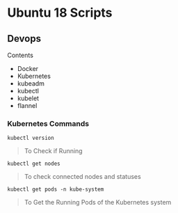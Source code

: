 # Ubuntu 18 Scripts


## Devops
Contents
- Docker
- Kubernetes
- kubeadm
- kubectl
- kubelet
- flannel


### Kubernetes Commands
```
kubectl version
```
> To Check if Running


```
kubectl get nodes
```
> To check connected nodes and statuses


```
kubectl get pods -n kube-system

```
> To Get the Running Pods of the Kubernetes system
